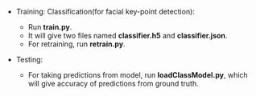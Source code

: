 - Training:
	 Classification(for facial key-point detection):
	- Run **train.py**.
	- It will give two files named **classifier.h5** and **classifier.json**.
	- For retraining, run **retrain.py**.

- Testing:
	- For taking predictions from model, run **loadClassModel.py**, which will give accuracy of predictions from ground truth.
